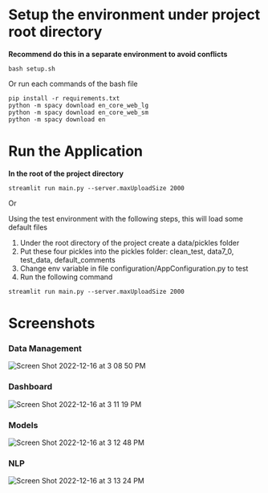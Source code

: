 # Setup the environment under project root directory
**Recommend do this in a separate environment to avoid conflicts**
```
bash setup.sh
```
Or run each commands of the bash file
```
pip install -r requirements.txt
python -m spacy download en_core_web_lg
python -m spacy download en_core_web_sm
python -m spacy download en
```
# Run the Application
**In the root of the project directory**
```
streamlit run main.py --server.maxUploadSize 2000
```
Or 

Using the test environment with the following steps, this will load some default files

1. Under the root directory of the project create a data/pickles folder
2. Put these four pickles into the pickles folder: clean_test, data7_0, test_data, default_comments
3. Change env variable in file configuration/AppConfiguration.py to test
4. Run the following command

```
streamlit run main.py --server.maxUploadSize 2000
```

# Screenshots
### Data Management
![Screen Shot 2022-12-16 at 3 08 50 PM](https://user-images.githubusercontent.com/61313159/208180875-5e8d79d3-d5ec-425f-813e-d9b42e41ccbe.png)
### Dashboard
![Screen Shot 2022-12-16 at 3 11 19 PM](https://user-images.githubusercontent.com/61313159/208181319-31d1d911-f6ab-4ca5-9109-f28d3c7df4c8.png)
### Models
![Screen Shot 2022-12-16 at 3 12 48 PM](https://user-images.githubusercontent.com/61313159/208181518-adfc2878-fadd-46d9-9e01-48faff8791bb.png)
### NLP
![Screen Shot 2022-12-16 at 3 13 24 PM](https://user-images.githubusercontent.com/61313159/208181604-44c2f9bd-03b4-4f99-bcc4-ce4694d98164.png)
